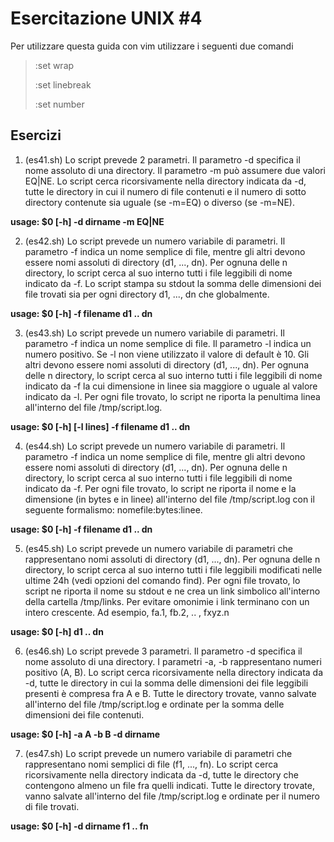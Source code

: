 # Esercitazione UNIX #4
Per utilizzare questa guida con vim utilizzare i seguenti due comandi 

>:set wrap 
>
>:set linebreak
>
>:set number

## Esercizi
01. (es41.sh) Lo script prevede 2 parametri. Il parametro -d specifica il nome assoluto di una directory. Il parametro -m può assumere due valori EQ|NE. Lo script cerca ricorsivamente nella directory indicata da -d, tutte le directory in cui il numero di file contenuti e il numero di sotto directory contenute sia uguale (se -m=EQ) o diverso (se -m=NE). 

**usage: $0 [-h] -d dirname -m EQ|NE**

02. (es42.sh) Lo script prevede un numero variabile di parametri. Il parametro -f indica un nome semplice di file, mentre gli altri devono essere nomi assoluti di directory (d1, ..., dn). Per ognuna delle n directory, lo script cerca al suo interno tutti i file leggibili di nome indicato da -f. Lo script stampa su stdout la somma delle dimensioni dei file trovati sia per ogni directory d1, ..., dn che globalmente.

**usage: $0 [-h] -f filename d1 .. dn**

03. (es43.sh) Lo script prevede un numero variabile di parametri. Il parametro -f indica un nome semplice di file. Il parametro -l indica un numero positivo. Se -l non viene utilizzato il valore di default è 10. Gli altri devono essere nomi assoluti di directory (d1, ..., dn). Per ognuna delle n directory, lo script cerca al suo interno tutti i file leggibili di nome indicato da -f la cui dimensione in linee sia maggiore o uguale al valore indicato da -l. Per ogni file trovato, lo script ne riporta la penultima linea all'interno del file /tmp/script.log.

**usage: $0 [-h] [-l lines] -f filename d1 .. dn**

04. (es44.sh) Lo script prevede un numero variabile di parametri. Il parametro -f indica un nome semplice di file, mentre gli altri devono essere nomi assoluti di directory (d1, ..., dn). Per ognuna delle n directory, lo script cerca al suo interno tutti i file leggibili di nome indicato da -f. Per ogni file trovato, lo script ne riporta il nome e la dimensione (in bytes e in linee) all'interno del file /tmp/script.log con il seguente formalismo: nomefile:bytes:linee.

**usage: $0 [-h] -f filename d1 .. dn**

05. (es45.sh) Lo script prevede un numero variabile di parametri che rappresentano nomi assoluti di directory (d1, ..., dn). Per ognuna delle n directory, lo script cerca al suo interno tutti i file leggibili modificati nelle ultime 24h (vedi opzioni del comando find). Per ogni file trovato, lo script ne riporta il nome su stdout e ne crea un link simbolico all'interno della cartella /tmp/links. Per evitare omonimie i link terminano con un intero crescente. Ad esempio, fa.1, fb.2, .. , fxyz.n

**usage: $0 [-h] d1 .. dn**

06. (es46.sh) Lo script prevede 3 parametri. Il parametro -d specifica il nome assoluto di una directory. I parametri -a, -b rappresentano numeri positivo (A, B). Lo script cerca ricorsivamente nella directory indicata da -d, tutte le directory in cui la somma delle dimensioni dei file leggibili presenti è compresa fra A e B. Tutte le directory trovate, vanno salvate all'interno del file /tmp/script.log e ordinate per la somma delle dimensioni dei file contenuti.

**usage: $0 [-h] -a A -b B -d dirname**

07. (es47.sh) Lo script prevede un numero variabile di parametri che rappresentano nomi semplici di file (f1, ..., fn). Lo script cerca ricorsivamente nella directory indicata da -d, tutte le directory che contengono almeno un file fra quelli indicati. Tutte le directory trovate, vanno salvate all'interno del file /tmp/script.log e ordinate per il numero di file trovati.

**usage: $0 [-h] -d dirname f1 .. fn**
